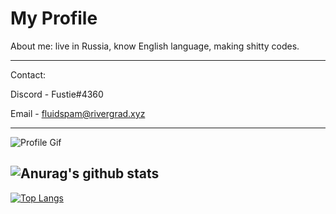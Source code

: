 My Profile
===========

About me: live in Russia, know English language, making shitty codes.

------
Contact: 

Discord - Fustie#4360

Email - fluidspam@rivergrad.xyz

------
![Profile Gif](https://media.discordapp.net/attachments/561669288029585413/749217905442422814/cat.gif)

## ![Anurag's github stats](https://github-readme-stats.vercel.app/api?username=Alexandr16&show_icons=true&theme=chartreuse-dark&count_private=true)
[![Top Langs](https://github-readme-stats.vercel.app/api/top-langs/?username=Alexandr16&layout=compact&theme=chartreuse-dark)](https://github.com/anuraghazra/github-readme-stats)
